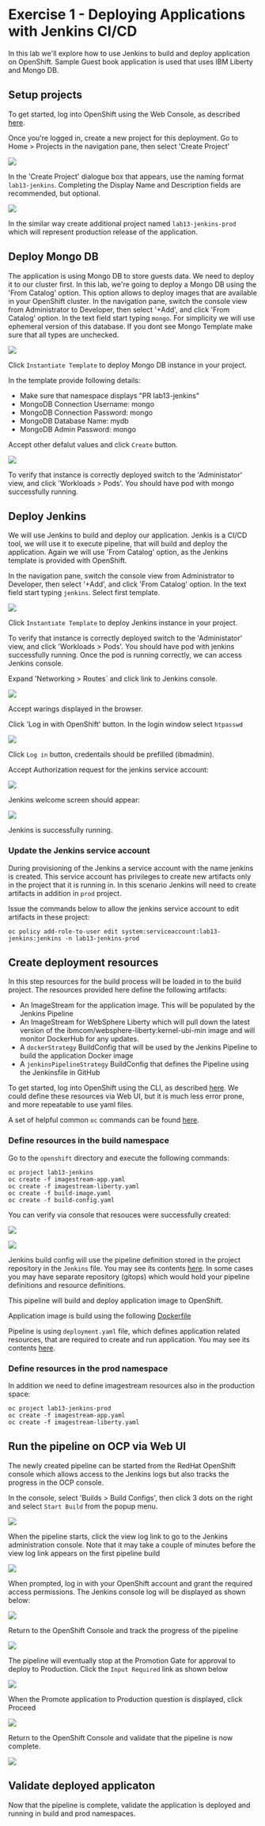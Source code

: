 # Exercise 1 - Deploying Applications with Jenkins CI/CD

In this lab we'll explore how to use Jenkins to build and deploy application on OpenShift.
Sample Guest book application is used that uses IBM Liberty and Mongo DB. 

## Setup projects
To get started, log into OpenShift using the Web Console, as described [here](../Getting-started/log-in-to-openshift.md).

Once you're logged in, create a new project for this deployment. Go to Home > Projects in the navigation pane, then select 'Create Project'

![](../Getting-started/img/create-project.png)

In the 'Create Project' dialogue box that appears, use the naming format `lab13-jenkins`. Completing the Display Name and Description fields are recommended, but optional.

![](img/create-project-dialog-ex-1.png)

In the similar way create additional project named `lab13-jenkins-prod` which will represent production release of the application.

## Deploy Mongo DB
The application is using Mongo DB to store guests data. We need to deploy it to our cluster first. 
In this lab, we're going to deploy a Mongo DB using the 'From Catalog' option. This option allows to deploy images that are available in your OpenShift cluster. In the navigation pane, switch the console view from Administrator to Developer, then select '+Add', and click 'From Catalog' option. In the text field start typing `mongo`. For simplicity we will use ephemeral version of this database. If you dont see Mongo Template make sure that all types are unchecked.

![](img/mongo-select-from-catalog.png)


Click `Instantiate Template` to deploy Mongo DB instance in your project.

In the template provide following details:

- Make sure that namespace displays "PR lab13-jenkins"
- MongoDB Connection Username: mongo
- MongoDB Connection Password: mongo
- MongoDB Database Name: mydb
- MongoDB Admin Password: mongo

Accept other defalut values and click `Create` button.

![](img/mongo-instantiate.png)


To verify that instance is correctly deployed switch to the 'Administator' view, and click 'Workloads > Pods'. You should have pod with mongo successfully running.

## Deploy Jenkins
We will use Jenkins to build and deploy our application. Jenkis is a CI/CD tool, we will use it to execute pipeline, that will build and deploy the application. 
Again we will use 'From Catalog' option, as the Jenkins template is provided with OpenShift. 

In the navigation pane, switch the console view from Administrator to Developer, then select '+Add', and click 'From Catalog' option. In the text field start typing `jenkins`. Select first template.

![](img/jenkins-select-from-catalog.png)

Click `Instantiate Template` to deploy Jenkins instance in your project.

To verify that instance is correctly deployed switch to the 'Administator' view, and click 'Workloads > Pods'. You should have pod with jenkins successfully running. Once the pod is running correctly, we can access Jenkins console.

Expand 'Networking > Routes` and click link to Jenkins console.

![](img/jenkins-route.png)

Accept warings displayed in the browser.

Click 'Log in with OpenShift' button. In the login window select `htpasswd`

![](img/jenkins-login.png)

Click `Log in` button, credentails should be prefilled (ibmadmin).

Accept Authorization request for the jenkins service account:

![](img/authorize-access.png)

Jenkins welcome screen should appear:

![](img/jenkins-welcome.png)

Jenkins is successfully running.

### Update the Jenkins service account

During provisioning of the Jenkins a service account with the name jenkins is created. This service account has privileges to create new artifacts only in the project that it is running in. In this scenario Jenkins will need to create artifacts in addition in `prod` project.

Issue the commands below to allow the jenkins service account to edit artifacts in these project:

```
oc policy add-role-to-user edit system:serviceaccount:lab13-jenkins:jenkins -n lab13-jenkins-prod
```

## Create deployment resources

In this step resources for the build process will be loaded in to the build project. The resources provided here define the following artifacts:

- An ImageStream for the application image. This will be populated by the Jenkins Pipeline
- An ImageStream for WebSphere Liberty which will pull down the latest version of the ibmcom/websphere-liberty:kernel-ubi-min image and will monitor DockerHub for any updates.
- A  `dockerStrategy` BuildConfig that will be used by the Jenkins Pipeline to build the application Docker image
- A `jenkinsPipelineStrategy` BuildConfig that defines the Pipeline using the Jenkinsfile in GitHub


To get started, log into OpenShift using the CLI, as described [here](../Getting-started/log-in-to-openshift.md). We could define these resources via Web UI, but it is much less error prone, and more repeatable to use yaml files.

A set of helpful common `oc` commands can be found [here](../Getting-started/oc-commands.md).

### Define resources in the build namespace

Go to the `openshift` directory and execute the following commands:

```
oc project lab13-jenkins
oc create -f imagestream-app.yaml
oc create -f imagestream-liberty.yaml
oc create -f build-image.yaml
oc create -f build-config.yaml
```

You can verify via console that resouces were successfully created:

![](img/imagestreams.png)

![](img/buildconfigs.png)


Jenkins build config will use the pipeline definition stored in the project repository in the `Jenkins` file. You may see its contents [here](https://github.com/gasgithub/get-started-java/blob/master/Jenkinsfile). In some cases you may have separate repository (gitops) which would hold your pipeline definitions and resource definitions.

This pipeline will build and deploy application image to OpenShift.

Application image is build using the following [Dockerfile](https://github.com/gasgithub/get-started-java/blob/master/Dockerfile)

Pipeline is using `deployment.yaml` file, which defines application related resources, that are required to create and run application. You may see its contents [here](https://github.com/gasgithub/get-started-java/blob/master/k8s/Jenkinsfile).


### Define resources in the prod namespace
In addition we need to define imagestream resources also in the production space:

```
oc project lab13-jenkins-prod
oc create -f imagestream-app.yaml
oc create -f imagestream-liberty.yaml
```

## Run the pipeline on OCP via Web UI

The newly created pipeline can be started from the RedHat OpenShift console which allows access to the Jenkins logs but also tracks the progress in the OCP console.

In the console, select 'Builds > Build Configs', then click 3 dots on the right and select `Start Build` from the popup menu.

![](img/build-start.png)


When the pipeline starts, click the view log link to go to the Jenkins administration console. Note that it may take a couple of minutes before the view log link appears on the first pipeline build 

![](img/build-view-log.png)

When prompted, log in with your OpenShift account and grant the required access permissions. The Jenkins console log will be displayed as shown below: 

![](img/build-jenkins-log.png)

Return to the OpenShift Console and track the progress of the pipeline 

![](img/build-pipeline.png)

The pipeline will eventually stop at the Promotion Gate for approval to deploy to Production. Click the `Input Required` link as shown below

![](img/build-gate.png)

When the Promote application to Production question is displayed, click Proceed

![](img/build-jenkins-approve.png)

Return to the OpenShift Console and validate that the pipeline is now complete.

![](img/build-pipeline-complete.png)


## Validate deployed applicaton

Now that the pipeline is complete, validate the application is deployed and running in build and prod namespaces.

